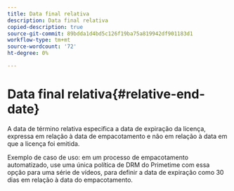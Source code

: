 ```yaml
---
title: Data final relativa
description: Data final relativa
copied-description: true
source-git-commit: 89bdda1d4bd5c126f19ba75a819942df901183d1
workflow-type: tm+mt
source-wordcount: '72'
ht-degree: 0%

---
```



# Data final relativa{#relative-end-date}

A data de término relativa especifica a data de expiração da licença, expressa em relação à data de empacotamento e não em relação à data em que a licença foi emitida.

Exemplo de caso de uso: em um processo de empacotamento automatizado, use uma única política de DRM do Primetime com essa opção para uma série de vídeos, para definir a data de expiração como 30 dias em relação à data do empacotamento.
